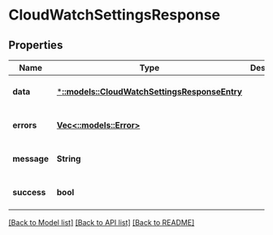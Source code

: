 # CloudWatchSettingsResponse

## Properties
| Name        | Type                                                                                 | Description | Notes                        |
| ----------- | ------------------------------------------------------------------------------------ | ----------- | ---------------------------- |
| **data**    | [***::models::CloudWatchSettingsResponseEntry**](CloudWatchSettingsResponseEntry.md) |             | [optional] [default to null] |
| **errors**  | [**Vec<::models::Error>**](Error.md)                                                 |             | [optional] [default to null] |
| **message** | **String**                                                                           |             | [optional] [default to null] |
| **success** | **bool**                                                                             |             | [optional] [default to null] |

[[Back to Model list]](../README.md#documentation-for-models) [[Back to API list]](../README.md#documentation-for-api-endpoints) [[Back to README]](../README.md)
